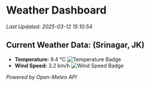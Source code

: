 
# Weather Dashboard

_Last Updated: 2025-03-12 15:10:54_

## Current Weather Data: (Srinagar, JK)
- **Temperature:** 9.4 °C ![Temperature Badge](https://img.shields.io/badge/Temperature-Low%20Temp-blue)
- **Wind Speed:** 3.2 km/h ![Wind Speed Badge](https://img.shields.io/badge/Wind%20Speed-Light%20Wind-blue)

*Powered by Open-Meteo API*
